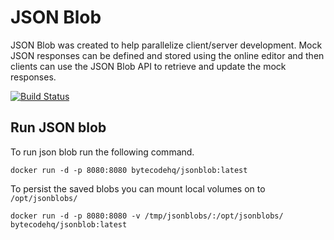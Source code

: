 JSON Blob
========

JSON Blob was created to help parallelize client/server development. Mock JSON responses can be defined and stored using the online editor and then clients can use the JSON Blob API to retrieve and update the mock responses.

[![Build Status](https://travis-ci.org/tburch/jsonblob.svg?branch=master)](https://travis-ci.org/tburch/jsonblob)

## Run JSON blob

To run json blob run the following command.

`docker run -d -p 8080:8080 bytecodehq/jsonblob:latest`

To persist the saved blobs you can mount local volumes on to `/opt/jsonblobs/`

`docker run -d -p 8080:8080 -v /tmp/jsonblobs/:/opt/jsonblobs/ bytecodehq/jsonblob:latest`